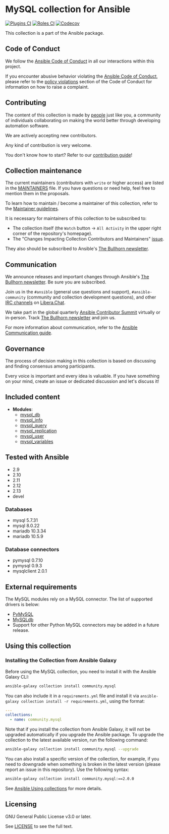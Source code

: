 # MySQL collection for Ansible
[![Plugins CI](https://github.com/ansible-collections/community.mysql/workflows/Plugins%20CI/badge.svg?event=push)](https://github.com/ansible-collections/community.mysql/actions?query=workflow%3A"Plugins+CI") [![Roles CI](https://github.com/ansible-collections/community.mysql/workflows/Roles%20CI/badge.svg?event=push)](https://github.com/ansible-collections/community.mysql/actions?query=workflow%3A"Roles+CI") [![Codecov](https://img.shields.io/codecov/c/github/ansible-collections/community.mysql)](https://codecov.io/gh/ansible-collections/community.mysql)

This collection is a part of the Ansible package.

## Code of Conduct

We follow the [Ansible Code of Conduct](https://docs.ansible.com/ansible/latest/community/code_of_conduct.html) in all our interactions within this project.

If you encounter abusive behavior violating the [Ansible Code of Conduct](https://docs.ansible.com/ansible/latest/community/code_of_conduct.html), please refer to the [policy violations](https://docs.ansible.com/ansible/latest/community/code_of_conduct.html#policy-violations) section of the Code of Conduct for information on how to raise a complaint.

## Contributing

The content of this collection is made by [people](https://github.com/ansible-collections/community.mysql/blob/main/CONTRIBUTORS) just like you, a community of individuals collaborating on making the world better through developing automation software.

We are actively accepting new contributors.

Any kind of contribution is very welcome.

You don't know how to start? Refer to our [contribution guide](https://github.com/ansible-collections/community.mysql/blob/main/CONTRIBUTING.md)!

## Collection maintenance

The current maintainers (contributors with `write` or higher access) are listed in the [MAINTAINERS](https://github.com/ansible-collections/community.mysql/blob/main/MAINTAINERS) file. If you have questions or need help, feel free to mention them in the proposals.

To learn how to maintain / become a maintainer of this collection, refer to the [Maintainer guidelines](https://github.com/ansible-collections/community.mysql/blob/main/MAINTAINING.md).

It is necessary for maintainers of this collection to be subscribed to:

* The collection itself (the `Watch` button -> `All Activity` in the upper right corner of the repository's homepage).
* The "Changes Impacting Collection Contributors and Maintainers" [issue](https://github.com/ansible-collections/overview/issues/45).

They also should be subscribed to Ansible's [The Bullhorn newsletter](https://docs.ansible.com/ansible/devel/community/communication.html#the-bullhorn).

## Communication

We announce releases and important changes through Ansible's [The Bullhorn newsletter](https://eepurl.com/gZmiEP). Be sure you are subscribed.

Join us in the `#ansible` (general use questions and support), `#ansible-community` (community and collection development questions), and other [IRC channels](https://docs.ansible.com/ansible/devel/community/communication.html#irc-channels) on [Libera.Chat](https://libera.chat).

We take part in the global quarterly [Ansible Contributor Summit](https://github.com/ansible/community/wiki/Contributor-Summit) virtually or in-person. Track [The Bullhorn newsletter](https://eepurl.com/gZmiEP) and join us.

For more information about communication, refer to the [Ansible Communication guide](https://docs.ansible.com/ansible/devel/community/communication.html).

## Governance

The process of decision making in this collection is based on discussing and finding consensus among participants.

Every voice is important and every idea is valuable. If you have something on your mind, create an issue or dedicated discussion and let's discuss it!

## Included content

- **Modules**:
  - [mysql_db](https://docs.ansible.com/ansible/latest/collections/community/mysql/mysql_db_module.html)
  - [mysql_info](https://docs.ansible.com/ansible/latest/collections/community/mysql/mysql_info_module.html)
  - [mysql_query](https://docs.ansible.com/ansible/latest/collections/community/mysql/mysql_query_module.html)
  - [mysql_replication](https://docs.ansible.com/ansible/latest/collections/community/mysql/mysql_replication_module.html)
  - [mysql_user](https://docs.ansible.com/ansible/latest/collections/community/mysql/mysql_user_module.html)
  - [mysql_variables](https://docs.ansible.com/ansible/latest/collections/community/mysql/mysql_variables_module.html)

## Tested with Ansible

- 2.9
- 2.10
- 2.11
- 2.12
- 2.13
- devel

### Databases

- mysql 5.7.31
- mysql 8.0.22
- mariadb 10.3.34
- mariadb 10.5.9

### Database connectors

- pymysql 0.7.10
- pymysql 0.9.3
- mysqlclient 2.0.1

## External requirements

The MySQL modules rely on a MySQL connector. The list of supported drivers is below:

- [PyMySQL](https://github.com/PyMySQL/PyMySQL)
- [MySQLdb](https://github.com/PyMySQL/mysqlclient-python)
- Support for other Python MySQL connectors may be added in a future release.

## Using this collection

### Installing the Collection from Ansible Galaxy

Before using the MySQL collection, you need to install it with the Ansible Galaxy CLI:

```bash
ansible-galaxy collection install community.mysql
```

You can also include it in a `requirements.yml` file and install it via `ansible-galaxy collection install -r requirements.yml`, using the format:

```yaml
---
collections:
  - name: community.mysql
```

Note that if you install the collection from Ansible Galaxy, it will not be upgraded automatically if you upgrade the Ansible package. To upgrade the collection to the latest available version, run the following command:

```bash
ansible-galaxy collection install community.mysql --upgrade
```

You can also install a specific version of the collection, for example, if you need to downgrade when something is broken in the latest version (please report an issue in this repository). Use the following syntax:

```bash
ansible-galaxy collection install community.mysql:==2.0.0
```

See [Ansible Using collections](https://docs.ansible.com/ansible/latest/user_guide/collections_using.html) for more details.

## Licensing

<!-- Include the appropriate license information here and a pointer to the full licensing details. If the collection contains modules migrated from the ansible/ansible repo, you must use the same license that existed in the ansible/ansible repo. See the GNU license example below. -->

GNU General Public License v3.0 or later.

See [LICENSE](https://www.gnu.org/licenses/gpl-3.0.txt) to see the full text.
